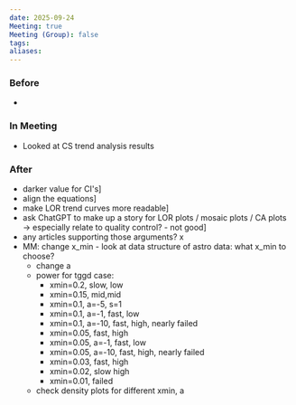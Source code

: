 ```yaml
---
date: 2025-09-24
Meeting: true
Meeting (Group): false
tags: 
aliases:
---
```


### Before
- 

### In Meeting
-  Looked at CS trend analysis results

### After
- darker value for CI's]
- align the equations]
- make LOR trend curves more readable]
- ask ChatGPT to make up a story for LOR plots / mosaic plots / CA plots → especially relate to quality control? - not good]
- any articles supporting those arguments? x
- MM: change x_min - look at data structure of astro data: what x_min to choose?
	- change a
	- power for tggd case:
		- xmin=0.2, slow, low
		- xmin=0.15, mid,mid
		- xmin=0.1, a=-5, s=1 
		- xmin=0.1, a=-1, fast, low
		- xmin=0.1, a=-10, fast, high, nearly failed
		- xmin=0.05, fast, high
		- xmin=0.05, a=-1, fast, low
		- xmin=0.05, a=-10, fast, high, nearly failed
		- xmin=0.03, fast, high
		- xmin=0.02, slow high
		- xmin=0.01, failed
	- check density plots for different xmin, a